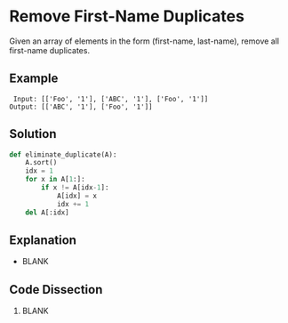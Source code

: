 # Remove First-Name Duplicates
Given an array of elements in the form (first-name, last-name), remove all first-name duplicates.

## Example
```
 Input: [['Foo', '1'], ['ABC', '1'], ['Foo', '1']]
Output: [['ABC', '1'], ['Foo', '1']]
```

## Solution
```python
def eliminate_duplicate(A):
    A.sort()
    idx = 1
    for x in A[1:]:
        if x != A[idx-1]:
            A[idx] = x
            idx += 1
    del A[:idx]
```

## Explanation
* BLANK

## Code Dissection
1. BLANK